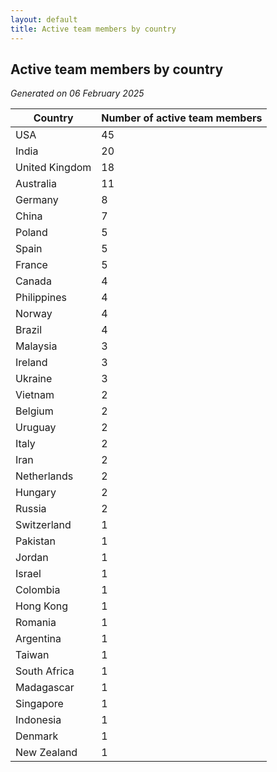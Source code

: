 ```yaml
---
layout: default
title: Active team members by country
---
```

## Active team members by country
*Generated on 06 February 2025*

| Country | Number of active team members |
| --- | --- |
| USA | 45 |
| India | 20 |
| United Kingdom | 18 |
| Australia | 11 |
| Germany | 8 |
| China | 7 |
| Poland | 5 |
| Spain | 5 |
| France | 5 |
| Canada | 4 |
| Philippines | 4 |
| Norway | 4 |
| Brazil | 4 |
| Malaysia | 3 |
| Ireland | 3 |
| Ukraine | 3 |
| Vietnam | 2 |
| Belgium | 2 |
| Uruguay | 2 |
| Italy | 2 |
| Iran | 2 |
| Netherlands | 2 |
| Hungary | 2 |
| Russia | 2 |
| Switzerland | 1 |
| Pakistan | 1 |
| Jordan | 1 |
| Israel | 1 |
| Colombia | 1 |
| Hong Kong | 1 |
| Romania | 1 |
| Argentina | 1 |
| Taiwan | 1 |
| South Africa | 1 |
| Madagascar | 1 |
| Singapore | 1 |
| Indonesia | 1 |
| Denmark | 1 |
| New Zealand | 1 |
